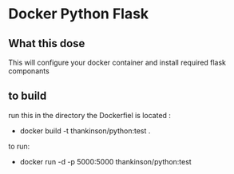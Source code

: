 # Docker Python Flask

## What this dose
This will configure your docker container and install required flask componants

## to build

run this in the directory the Dockerfiel is located :
- docker build -t thankinson/python:test .

to run:
- docker run -d -p 5000:5000 thankinson/python:test
